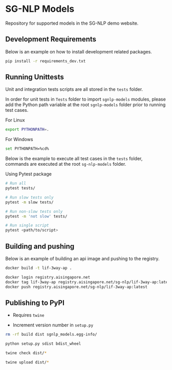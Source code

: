 # SG-NLP Models

Repository for supported models in the SG-NLP demo website.

## Development Requirements

Below is an example on how to install development related packages.

```sh
pip install -r requirements_dev.txt
```

## Running Unittests

Unit and integration tests scripts are all stored in the `tests` folder.

In order for unit tests in `Tests` folder to import `sgnlp-models` modules, please add the Python path variable at the root `sgnlp-models` folder prior to running test cases.

For Linux

```sh
export PYTHONPATH=.
```

For Windows

```sh
set PYTHONPATH=%cd%
```

Below is the example to execute all test cases in the `tests` folder, commands are executed at the root
`sg-nlp-models` folder.

Using Pytest package

```sh
# Run all
pytest tests/

# Run slow tests only
pytest -m slow tests/

# Run non-slow tests only
pytest -m 'not slow' tests/

# Run single script
pytest <path/to/script>
```

## Building and pushing

Below is an example of building an api image and pushing to the registry.

```sh
docker build -t lif-3way-ap .

docker login registry.aisingapore.net
docker tag lif-3way-ap registry.aisingapore.net/sg-nlp/lif-3way-ap:latest
docker push registry.aisingapore.net/sg-nlp/lif-3way-ap:latest
```

## Publishing to PyPI

- Requires `twine`

- Increment version number in `setup.py`

```sh
rm -rf build dist sgnlp_models.egg-info/

python setup.py sdist bdist_wheel

twine check dist/*

twine upload dist/*
```